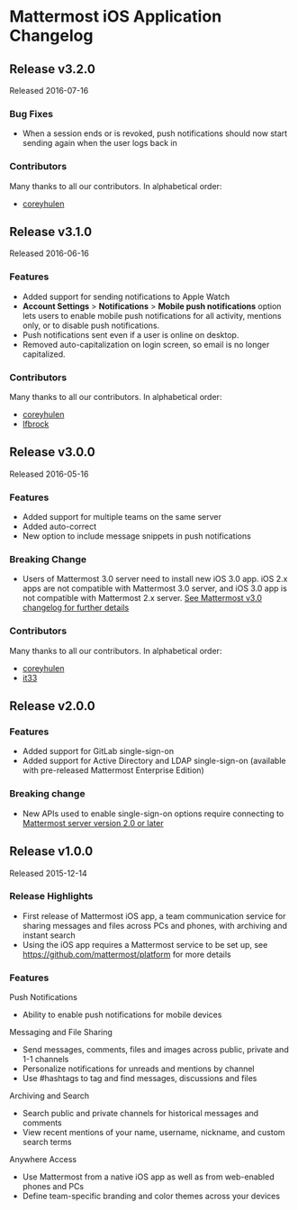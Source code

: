 # Mattermost iOS Application Changelog

## Release v3.2.0  

Released 2016-07-16

### Bug Fixes
- When a session ends or is revoked, push notifications should now start sending again when the user logs back in

### Contributors

Many thanks to all our contributors. In alphabetical order:

- [coreyhulen](https://github.com/coreyhulen)

## Release v3.1.0  

Released 2016-06-16

### Features 
- Added support for sending notifications to Apple Watch 
- **Account Settings** > **Notifications** > **Mobile push notifications** option lets users to enable mobile push notifications for all activity, mentions only, or to disable push notifications. 
- Push notifications sent even if a user is online on desktop.
- Removed auto-capitalization on login screen, so email is no longer capitalized.

### Contributors

Many thanks to all our contributors. In alphabetical order:

- [coreyhulen](https://github.com/coreyhulen)
- [lfbrock](https://github.com/lfbrock)

## Release v3.0.0  

Released 2016-05-16

### Features   
- Added support for multiple teams on the same server
- Added auto-correct
- New option to include message snippets in push notifications

### Breaking Change  
- Users of Mattermost 3.0 server need to install new iOS 3.0 app. iOS 2.x apps are not compatible with Mattermost 3.0 server, and iOS 3.0 app is not compatible with Mattermost 2.x server. [See Mattermost v3.0 changelog for further details](http://docs.mattermost.com/administration/changelog.html#release-v3-0-3)

### Contributors

Many thanks to all our contributors. In alphabetical order:

- [coreyhulen](https://github.com/coreyhulen)
- [it33](https://github.com/it33)


## Release v2.0.0  

### Features   
- Added support for GitLab single-sign-on 
- Added support for Active Directory and LDAP single-sign-on (available with pre-released Mattermost Enterprise Edition)  

### Breaking change  
- New APIs used to enable single-sign-on options require connecting to [Mattermost server version 2.0 or later](https://github.com/mattermost/platform/blob/master/CHANGELOG.md)

## Release v1.0.0

Released 2015-12-14

### Release Highlights

- First release of Mattermost iOS app, a team communication service for sharing messages and files across PCs and phones, with archiving and instant search 
- Using the iOS app requires a Mattermost service to be set up, see https://github.com/mattermost/platform for more details
 
### Features

Push Notifications
- Ability to enable push notifications for mobile devices

Messaging and File Sharing

- Send messages, comments, files and images across public, private and 1-1 channels
- Personalize notifications for unreads and mentions by channel
- Use #hashtags to tag and find messages, discussions and files

Archiving and Search 
 
- Search public and private channels for historical messages and comments 
- View recent mentions of your name, username, nickname, and custom search terms

Anywhere Access

- Use Mattermost from a native iOS app as well as from web-enabled phones and PCs
- Define team-specific branding and color themes across your devices
